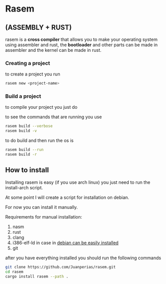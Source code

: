 # Rasem

## (ASSEMBLY + RUST)

rasem is a **cross compiler** that allows you to make your operating system using assembler and rust, the **bootloader** and other parts can be made in assembler and the kernel can be made in rust.

### Creating a project

to create a project you run

```bash
rasem new <project-name>
```

### Build a project

to compile your project you just do

to see the commands that are running you use

```bash
rasem build --verbose
rasem build -v
```

to do build and then run the os is

```bash
rasem build --run
rasem build -r
```

## How to install

Installing rasem is easy (if you use arch linux) you just need to run the install-arch script.

At some point I will create a script for installation on debian.

For now you can install it manually.

Requirements for manual installation:

1.  nasm
2.  rust
3.  clang
4.  i386-elf-ld in case in [debian can be easily installed](https://github.com/mell-o-tron/MellOs/blob/main/A_Setup/setup-gcc-debian.sh)
5.  git

after you have everything installed you should run the following commands

```bash
git clone https://github.com/Juanperias/rasem.git
cd rasem
cargo install rasem --path .
```
